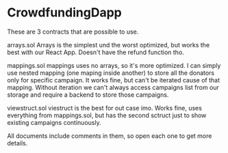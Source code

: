 # CrowdfundingDapp

These are 3 contracts that are possible to use. 

arrays.sol
Arrays is the simplest und the worst optimized, but works the best with our React App. Doesn't have the refund function tho.

mappings.sol
mappings uses no arrays, so it's more optimized. I can simply use nested mapping (one maping inside another) to store all the donators only for specific campaign. It works fine, but can't be iterated cause of that mapping. Without iteration we can't always access campaigns list from our storage and require a backend to store those campaigns.

viewstruct.sol
viestruct is the best for out case imo. Works fine, uses everything from mappings.sol, but has the second sctruct just to show existing campaigns continuously.

All documents include comments in them, so open each one to get more details.
